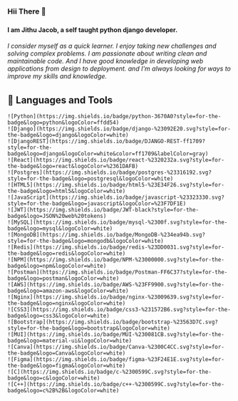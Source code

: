 
<h3> Hii There 👋 <h3>

 <h4> I am Jithu Jacob, a self taught python django developer. <h4>

<h6>I consider myself as a quick learner. I enjoy taking new challenges and solving complex problems. I am passionate about writing 
clean and maintainable code. And I have good knowledge in developing web applications from design to deployment. 
and I'm always looking for ways to improve my skills and knowledge. <h6>
	 
	 
<h2>🧰 Languages and Tools</h2>

	![Python](https://img.shields.io/badge/python-3670A0?style=for-the-badge&logo=python&logoColor=ffdd54) 
	![Django](https://img.shields.io/badge/django-%23092E20.svg?style=for-the-badge&logo=django&logoColor=white) 
	![DjangoREST](https://img.shields.io/badge/DJANGO-REST-ff1709?style=for-the-badge&logo=django&logoColor=white&color=ff1709&labelColor=gray) 
	![React](https://img.shields.io/badge/react-%2320232a.svg?style=for-the-badge&logo=react&logoColor=%2361DAFB) 
	![Postgres](https://img.shields.io/badge/postgres-%23316192.svg?style=for-the-badge&logo=postgresql&logoColor=white) 
	![HTML5](https://img.shields.io/badge/html5-%23E34F26.svg?style=for-the-badge&logo=html5&logoColor=white) 
	![JavaScript](https://img.shields.io/badge/javascript-%23323330.svg?style=for-the-badge&logo=javascript&logoColor=%23F7DF1E) 
	![JWT](https://img.shields.io/badge/JWT-black?style=for-the-badge&logo=JSON%20web%20tokens) 
	![MySQL](https://img.shields.io/badge/mysql-%2300f.svg?style=for-the-badge&logo=mysql&logoColor=white) 
	![MongoDB](https://img.shields.io/badge/MongoDB-%234ea94b.svg?style=for-the-badge&logo=mongodb&logoColor=white) 
	![Redis](https://img.shields.io/badge/redis-%23DD0031.svg?style=for-the-badge&logo=redis&logoColor=white) 
	![NPM](https://img.shields.io/badge/NPM-%23000000.svg?style=for-the-badge&logo=npm&logoColor=white) 
	![Postman](https://img.shields.io/badge/Postman-FF6C37?style=for-the-badge&logo=postman&logoColor=white)
	![AWS](https://img.shields.io/badge/AWS-%23FF9900.svg?style=for-the-badge&logo=amazon-aws&logoColor=white) 
	![Nginx](https://img.shields.io/badge/nginx-%23009639.svg?style=for-the-badge&logo=nginx&logoColor=white) 
	![CSS3](https://img.shields.io/badge/css3-%231572B6.svg?style=for-the-badge&logo=css3&logoColor=white) 	
	![Bootstrap](https://img.shields.io/badge/bootstrap-%23563D7C.svg?style=for-the-badge&logo=bootstrap&logoColor=white) 
	![MUI](https://img.shields.io/badge/MUI-%230081CB.svg?style=for-the-badge&logo=material-ui&logoColor=white) 
	![Canva](https://img.shields.io/badge/Canva-%2300C4CC.svg?style=for-the-badge&logo=Canva&logoColor=white) 	
	![Figma](https://img.shields.io/badge/figma-%23F24E1E.svg?style=for-the-badge&logo=figma&logoColor=white) 
	![C](https://img.shields.io/badge/c-%2300599C.svg?style=for-the-badge&logo=c&logoColor=white) 
	![C++](https://img.shields.io/badge/c++-%2300599C.svg?style=for-the-badge&logo=c%2B%2B&logoColor=white) 
	
	
	


<br />
<br />
	
